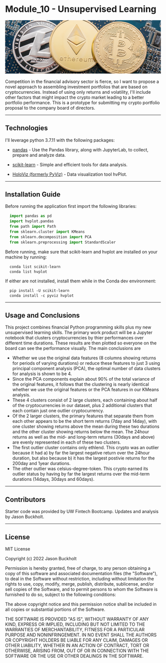 # Module_10 - Unsupervised Learning

   ![Charts Picture](Images/10-5-challenge-image.png)

Competition in the financial advisory sector is fierce, so I want to propose a novel approach to assembling investment portfolios that are based on cryptocurrencies.  Instead of using only returns and volatility, I'll include other factors that might impact the crypto market leading to a better portfolio performance.  This is a prototype for submitting my crypto portfolio proposal to the company board of directors.  

---

## Technologies

I'll leverage python 3.7.11 with the following packages:

* [pandas](https://pandas.pydata.org) - Use the Pandas library, along with JupyterLab, to collect, prepare and analyze data.

* [scikit-learn](https://scikit-learn.org/stable/user_guide.html) - Simple and efficient tools for data analysis.

* [HoloViz (formerly PyViz)](https://holoviz.org) - Data visualization tool hvPlot.

---

## Installation Guide

Before running the application first import the following libraries:

```python
  import pandas as pd
  import hvplot.pandas
  from path import Path
  from sklearn.cluster import KMeans
  from sklearn.decomposition import PCA
  from sklearn.preprocessing import StandardScaler
```

Before running, make sure that scikit-learn and hvplot are installed on your machine by running:
  
```console  
  conda list scikit-learn
  conda list hvplot
```  
  
If either are not installed, install them while in the Conda dev environment:

```console
  pip install -U scikit-learn
  conda install -c pyviz hvplot
```  

---

## Usage and Conclusions

This project combines financial Python programming skills plus my new unsupervised learning skills.  The primary work product will be a Jupyter notebook that clusters cryptocurrencies by thier performances over different time durations.  These results are then plotted so everyone on the board can see the performance visually.   The main conclusions are
* Whether we use the original data features (8 columns showing returns for periods of varying durations) or reduce these features to just 3 using principal component analysis (PCA), the optimal number of data clusters for analysis is shown to be 4.
* Since the PCA components explain about 90% of the total variance of the original features, it follows that the clustering is nearly identical whether we use the original features or the PCA features in our KMeans analysis.
* These 4 clusters consist of 2 large clusters, each containing about half of the cryptocurrencies in our dataset, plus 2 additional clusters that each contain just one outlier cryptocurrency.
* Of the 2 larger clusters, the primary features that separate them from each other appears to be the short term returns (7day and 14day), with one cluster showing returns above the mean during these two durations and the other cluster showing returns below the mean.  The 24hour returns as well as the mid- and long-term returns (30days and above) are evenly represented in each of these two clusters.
* The first outlier cluster contains only ethlend.  This crypto was an outlier because it had a) by far the largest negative return over the 24hour duration, but also because b) it has the largest postivie returns for the 200day and 1year durations.
* The other outlier was celsius-degree-token.  This crypto earned its outlier status by having by far the largest returns over the mid-term durations (14days, 30days and 60days).

---

## Contributors

Starter code was provided by UW Fintech Bootcamp.  Updates and analysis by Jason Buckholt.  

---

## License

MIT License

Copyright (c) 2022 Jason Buckholt

Permission is hereby granted, free of charge, to any person obtaining a copy of this software and associated documentation files (the "Software"), to deal in the Software without restriction, including without limitation the rights to use, copy, modify, merge, publish, distribute, sublicense, and/or sell copies of the Software, and to permit persons to whom the Software is furnished to do so, subject to the following conditions:

The above copyright notice and this permission notice shall be included in all copies or substantial portions of the Software.

THE SOFTWARE IS PROVIDED "AS IS", WITHOUT WARRANTY OF ANY KIND, EXPRESS OR IMPLIED, INCLUDING BUT NOT LIMITED TO THE WARRANTIES OF MERCHANTABILITY, FITNESS FOR A PARTICULAR PURPOSE AND NONINFRINGEMENT. IN NO EVENT SHALL THE AUTHORS OR COPYRIGHT HOLDERS BE LIABLE FOR ANY CLAIM, DAMAGES OR OTHER LIABILITY, WHETHER IN AN ACTION OF CONTRACT, TORT OR OTHERWISE, ARISING FROM, OUT OF OR IN CONNECTION WITH THE SOFTWARE OR THE USE OR OTHER DEALINGS IN THE SOFTWARE.
